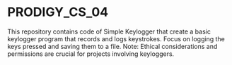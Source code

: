# PRODIGY_CS_04
This repository contains code of  Simple Keylogger  that create a basic keylogger program that records and logs keystrokes.  Focus on logging the keys pressed and saving them to a file. Note:  Ethical considerations and permissions are crucial for projects involving keyloggers.
